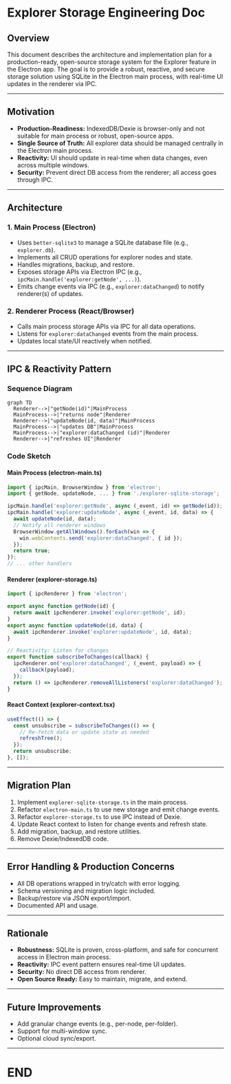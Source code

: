 # Explorer Storage Engineering Doc

## Overview

This document describes the architecture and implementation plan for a production-ready, open-source storage system for the Explorer feature in the Electron app. The goal is to provide a robust, reactive, and secure storage solution using SQLite in the Electron main process, with real-time UI updates in the renderer via IPC.

---

## Motivation

- **Production-Readiness:** IndexedDB/Dexie is browser-only and not suitable for main process or robust, open-source apps.
- **Single Source of Truth:** All explorer data should be managed centrally in the Electron main process.
- **Reactivity:** UI should update in real-time when data changes, even across multiple windows.
- **Security:** Prevent direct DB access from the renderer; all access goes through IPC.

---

## Architecture

### 1. Main Process (Electron)

- Uses `better-sqlite3` to manage a SQLite database file (e.g., `explorer.db`).
- Implements all CRUD operations for explorer nodes and state.
- Handles migrations, backup, and restore.
- Exposes storage APIs via Electron IPC (e.g., `ipcMain.handle('explorer:getNode', ...)`).
- Emits change events via IPC (e.g., `explorer:dataChanged`) to notify renderer(s) of updates.

### 2. Renderer Process (React/Browser)

- Calls main process storage APIs via IPC for all data operations.
- Listens for `explorer:dataChanged` events from the main process.
- Updates local state/UI reactively when notified.

---

## IPC & Reactivity Pattern

### Sequence Diagram

```mermaid
graph TD
  Renderer-->|"getNode(id)"|MainProcess
  MainProcess-->|"returns node"|Renderer
  Renderer-->|"updateNode(id, data)"|MainProcess
  MainProcess-->|"updates DB"|MainProcess
  MainProcess-->|"explorer:dataChanged (id)"|Renderer
  Renderer-->|"refreshes UI"|Renderer
```

### Code Sketch

#### Main Process (electron-main.ts)

```ts
import { ipcMain, BrowserWindow } from 'electron';
import { getNode, updateNode, ... } from './explorer-sqlite-storage';

ipcMain.handle('explorer:getNode', async (_event, id) => getNode(id));
ipcMain.handle('explorer:updateNode', async (_event, id, data) => {
  await updateNode(id, data);
  // Notify all renderer windows
  BrowserWindow.getAllWindows().forEach(win => {
    win.webContents.send('explorer:dataChanged', { id });
  });
  return true;
});
// ... other handlers
```

#### Renderer (explorer-storage.ts)

```ts
import { ipcRenderer } from 'electron';

export async function getNode(id) {
  return await ipcRenderer.invoke('explorer:getNode', id);
}
export async function updateNode(id, data) {
  await ipcRenderer.invoke('explorer:updateNode', id, data);
}

// Reactivity: Listen for changes
export function subscribeToChanges(callback) {
  ipcRenderer.on('explorer:dataChanged', (_event, payload) => {
    callback(payload);
  });
  return () => ipcRenderer.removeAllListeners('explorer:dataChanged');
}
```

#### React Context (explorer-context.tsx)

```ts
useEffect(() => {
  const unsubscribe = subscribeToChanges(() => {
    // Re-fetch data or update state as needed
    refreshTree();
  });
  return unsubscribe;
}, []);
```

---

## Migration Plan

1. Implement `explorer-sqlite-storage.ts` in the main process.
2. Refactor `electron-main.ts` to use new storage and emit change events.
3. Refactor `explorer-storage.ts` to use IPC instead of Dexie.
4. Update React context to listen for change events and refresh state.
5. Add migration, backup, and restore utilities.
6. Remove Dexie/IndexedDB code.

---

## Error Handling & Production Concerns

- All DB operations wrapped in try/catch with error logging.
- Schema versioning and migration logic included.
- Backup/restore via JSON export/import.
- Documented API and usage.

---

## Rationale

- **Robustness:** SQLite is proven, cross-platform, and safe for concurrent access in Electron main process.
- **Reactivity:** IPC event pattern ensures real-time UI updates.
- **Security:** No direct DB access from renderer.
- **Open Source Ready:** Easy to maintain, migrate, and extend.

---

## Future Improvements

- Add granular change events (e.g., per-node, per-folder).
- Support for multi-window sync.
- Optional cloud sync/export.

---

# END
